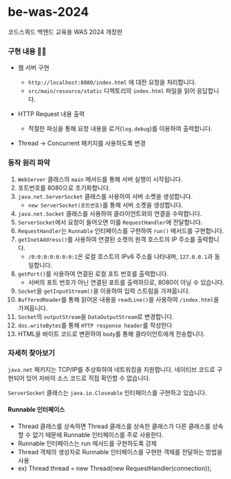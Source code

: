 # be-was-2024
코드스쿼드 백엔드 교육용 WAS 2024 개정판

### 구현 내용 🧑‍💻

- 웹 서버 구현
    - `http://localhost:8080/index.html` 에 대한 요청을 처리합니다.
    - `src/main/resource/static` 디렉토리의 `index.html` 파일을 읽어 응답합니다.

- HTTP Request 내용 출력
    - 적절한 파싱을 통해 요청 내용을 로거(`log.debug`)를 이용하여 출력합니다.

- Thread -> Concurrent 패키지를 사용하도록 변경

### 동작 원리 파악

1. `WebServer` 클래스의 `main` 메서드를 통해 서버 실행이 시작됩니다.
2. 포트번호를 8080으로 초기화합니다.
3. `java.net.ServerSocket` 클래스를 사용하여 서버 소켓을 생성합니다.
    - `new ServerSocket(포트번호)`를 통해 서버 소켓을 생성합니다.
4. `java.net.Socket` 클래스를 사용하여 클라이언트와의 연결을 수락합니다.
5. `ServerSocket`에서 요청이 들어오면 이를 `RequestHandler`에 전달합니다.
6. `RequestHandler`는 `Runnable` 인터페이스를 구현하여 `run()` 메서드를 구현합니다.
7. `getInetAddress()`를 사용하여 연결된 소켓의 원격 호스트의 IP 주소를 출력합니다.
    - `/0:0:0:0:0:0:0:1`은 로컬 호스트의 IPv6 주소를 나타내며, `127.0.0.1`과 동일합니다.
8. `getPort()`를 사용하여 연결된 로컬 포트 번호를 출력합니다.
    - 서버의 포트 번호가 아닌 연결된 포트를 출력하므로, 8080이 아닐 수 있습니다.
9. `Socket`을 `getInputStream()`을 이용하여 입력 스트림을 가져옵니다.
10. `BufferedReader`를 통해 읽어온 내용을 `readLine()`을 사용하여 `/index.html`을 가져옵니다.
11. `Socket`의 `outputStream`을 `DataOutputStream`로 변경합니다.
12. `dos.writeBytes`를 통해 `HTTP response header`를 작성한다
13. HTML을 바이트 코드로 변환하여 `body`를 통해 클라이언트에게 전송합니다.

### 자세히 찾아보기

`java.net` 패키지는 TCP/IP를 추상화하여 네트워킹을 지원합니다. 네이티브 코드로 구현되어 있어 자바의 소스 코드로 직접 확인할 수 없습니다.

`ServerSocket` 클래스는 `java.io.Closeable` 인터페이스를 구현하고 있습니다.

#### Runnable 인터페이스

- Thread 클래스를 상속하면 Thread 클래스를 상속한 클래스가 다른 클래스를 상속할 수 없기 때문에 Runnable 인터페이스를 주로 사용한다.
- Runnable 인터페이스는 run 메서드를 구현하도록 강제
- Thread 객체의 생성자로 Runnable 인터페이스를 구현한 객체를 전달하는 방법을 사용
- ex) Thread thread = new Thread(new RequestHandler(connection));